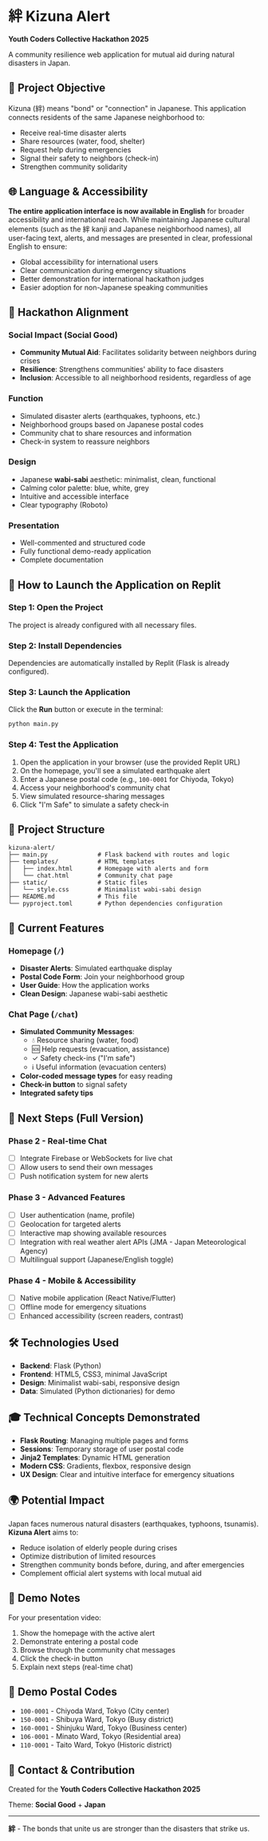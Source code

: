 # 絆 Kizuna Alert

**Youth Coders Collective Hackathon 2025**

A community resilience web application for mutual aid during natural disasters in Japan.

## 🎯 Project Objective

Kizuna (絆) means "bond" or "connection" in Japanese. This application connects residents of the same Japanese neighborhood to:
- Receive real-time disaster alerts
- Share resources (water, food, shelter)
- Request help during emergencies
- Signal their safety to neighbors (check-in)
- Strengthen community solidarity

## 🌐 Language & Accessibility

**The entire application interface is now available in English** for broader accessibility and international reach. While maintaining Japanese cultural elements (such as the 絆 kanji and Japanese neighborhood names), all user-facing text, alerts, and messages are presented in clear, professional English to ensure:
- Global accessibility for international users
- Clear communication during emergency situations
- Better demonstration for international hackathon judges
- Easier adoption for non-Japanese speaking communities

## 🌟 Hackathon Alignment

### Social Impact (Social Good)
- **Community Mutual Aid**: Facilitates solidarity between neighbors during crises
- **Resilience**: Strengthens communities' ability to face disasters
- **Inclusion**: Accessible to all neighborhood residents, regardless of age

### Function
- Simulated disaster alerts (earthquakes, typhoons, etc.)
- Neighborhood groups based on Japanese postal codes
- Community chat to share resources and information
- Check-in system to reassure neighbors

### Design
- Japanese **wabi-sabi** aesthetic: minimalist, clean, functional
- Calming color palette: blue, white, grey
- Intuitive and accessible interface
- Clear typography (Roboto)

### Presentation
- Well-commented and structured code
- Fully functional demo-ready application
- Complete documentation

## 🚀 How to Launch the Application on Replit

### Step 1: Open the Project
The project is already configured with all necessary files.

### Step 2: Install Dependencies
Dependencies are automatically installed by Replit (Flask is already configured).

### Step 3: Launch the Application
Click the **Run** button or execute in the terminal:
```bash
python main.py
```

### Step 4: Test the Application
1. Open the application in your browser (use the provided Replit URL)
2. On the homepage, you'll see a simulated earthquake alert
3. Enter a Japanese postal code (e.g., `100-0001` for Chiyoda, Tokyo)
4. Access your neighborhood's community chat
5. View simulated resource-sharing messages
6. Click "I'm Safe" to simulate a safety check-in

## 📁 Project Structure

```
kizuna-alert/
├── main.py              # Flask backend with routes and logic
├── templates/           # HTML templates
│   ├── index.html       # Homepage with alerts and form
│   └── chat.html        # Community chat page
├── static/              # Static files
│   └── style.css        # Minimalist wabi-sabi design
├── README.md            # This file
└── pyproject.toml       # Python dependencies configuration
```

## 🎨 Current Features

### Homepage (`/`)
- **Disaster Alerts**: Simulated earthquake display
- **Postal Code Form**: Join your neighborhood group
- **User Guide**: How the application works
- **Clean Design**: Japanese wabi-sabi aesthetic

### Chat Page (`/chat`)
- **Simulated Community Messages**: 
  - 💧 Resource sharing (water, food)
  - 🆘 Help requests (evacuation, assistance)
  - ✓ Safety check-ins ("I'm safe")
  - ℹ️ Useful information (evacuation centers)
- **Color-coded message types** for easy reading
- **Check-in button** to signal safety
- **Integrated safety tips**

## 🔮 Next Steps (Full Version)

### Phase 2 - Real-time Chat
- [ ] Integrate Firebase or WebSockets for live chat
- [ ] Allow users to send their own messages
- [ ] Push notification system for new alerts

### Phase 3 - Advanced Features
- [ ] User authentication (name, profile)
- [ ] Geolocation for targeted alerts
- [ ] Interactive map showing available resources
- [ ] Integration with real weather alert APIs (JMA - Japan Meteorological Agency)
- [ ] Multilingual support (Japanese/English toggle)

### Phase 4 - Mobile & Accessibility
- [ ] Native mobile application (React Native/Flutter)
- [ ] Offline mode for emergency situations
- [ ] Enhanced accessibility (screen readers, contrast)

## 🛠️ Technologies Used

- **Backend**: Flask (Python)
- **Frontend**: HTML5, CSS3, minimal JavaScript
- **Design**: Minimalist wabi-sabi, responsive design
- **Data**: Simulated (Python dictionaries) for demo

## 🎓 Technical Concepts Demonstrated

- **Flask Routing**: Managing multiple pages and forms
- **Sessions**: Temporary storage of user postal code
- **Jinja2 Templates**: Dynamic HTML generation
- **Modern CSS**: Gradients, flexbox, responsive design
- **UX Design**: Clear and intuitive interface for emergency situations

## 🌍 Potential Impact

Japan faces numerous natural disasters (earthquakes, typhoons, tsunamis). **Kizuna Alert** aims to:
- Reduce isolation of elderly people during crises
- Optimize distribution of limited resources
- Strengthen community bonds before, during, and after emergencies
- Complement official alert systems with local mutual aid

## 📝 Demo Notes

For your presentation video:
1. Show the homepage with the active alert
2. Demonstrate entering a postal code
3. Browse through the community chat messages
4. Click the check-in button
5. Explain next steps (real-time chat)

## 👥 Demo Postal Codes

- `100-0001` - Chiyoda Ward, Tokyo (City center)
- `150-0001` - Shibuya Ward, Tokyo (Busy district)
- `160-0001` - Shinjuku Ward, Tokyo (Business center)
- `106-0001` - Minato Ward, Tokyo (Residential area)
- `110-0001` - Taito Ward, Tokyo (Historic district)

## 📧 Contact & Contribution

Created for the **Youth Coders Collective Hackathon 2025**

Theme: **Social Good** + **Japan**

---

**絆** - The bonds that unite us are stronger than the disasters that strike us.
